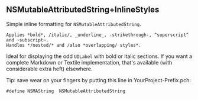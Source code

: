 NSMutableAttributedString+InlineStyles
---

Simple inline formatting for `NSMutableAttributedString`. 

    Applies *bold*, /italic/, _underline_, -strikethrough-, ^superscript^ and ~subscript~. 
    Handles */nested/* and /also *overlapping/ styles*.

Ideal for displaying the odd `UILabel` with bold or italic sections. If you want a complete Markdown or Textile implementation, that's available (with considerable extra heft) elsewhere.

Tip: save wear on your fingers by putting this line in YourProject-Prefix.pch:

    #define NSMAString  NSMutableAttributedString
